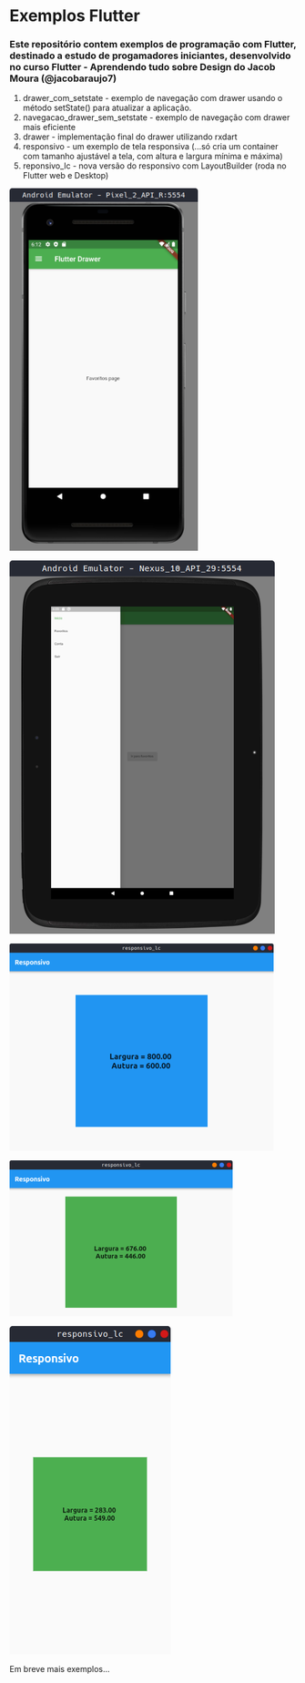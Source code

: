 <h1>Exemplos Flutter</h1>

<h3>Este repositório contem exemplos de programação com Flutter, destinado a estudo de progamadores iniciantes, desenvolvido no curso Flutter - Aprendendo tudo sobre Design do Jacob Moura (@jacobaraujo7)</h3>



1. drawer_com_setstate - exemplo de navegação com drawer usando o método setState() para atualizar a aplicação.
2. navegacao_drawer_sem_setstate - exemplo de navegação com drawer mais eficiente
3. drawer - implementação final do drawer utilizando rxdart
4. responsivo - um exemplo de tela responsiva (...só cria um container com tamanho ajustável a tela, com altura e largura mínima e máxima)
5. reponsivo_lc - nova versão do responsivo com LayoutBuilder (roda no Flutter web e Desktop)

![capitura de tela](./img/tela4.png)

![capitura de tela](./img/tela5.png)

![capitura de tela](./img/tela1.png)

![capitura de tela](./img/tela2.png)

![capitura de tela](./img/tela3.png)

Em breve mais exemplos...
